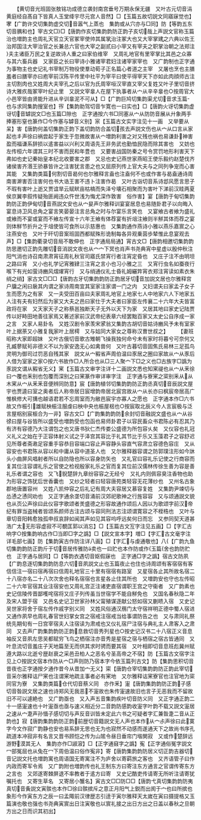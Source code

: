 <!-- { "loadSidebar": true } -->
　　【黄切音光班固张敖铭功成德立袭封南宫垂号万期永保无疆　又叶古元切音涓黄庭经自髙自下皆真人玉堂绛宇尽元宫人音然】□【玉篇五故切説文同寤寐觉也】宯【广韵许交切集韵虚交切音嚣气上蒸也　集韵或从穴亦与□同】防【等韵五东切音腢和也】宰古文□□【唐韵作亥切集韵韵防正韵子亥切哉上声説文官称玉篇治也増韵主也周礼天官立天官冢宰使帅其属掌治注冢大也又大宰掌建之六典以佐王治邦国注大宰治官之长兼总六官也大宰之副贰曰小宰又有宰夫之职掌治朝之法郑注夫主诸臣万民之复逆故诗人重之曰家伯维宰　又周礼地官有里宰掌比其邑之众寡与其六畜兵器　又家臣之长曰宰诗小雅诸宰君妇注诸宰家宰也　又广韵制也正字通为事物主也史记礼书宰制万物役使羣动荀子正名篇心者道之主宰　又屠也烹也主膳羞者曰膳宰亦曰庖宰前汉陈平传里中社平为宰平曰使平得宰天下亦如此肉顔师古注主切割肉也又姓周大夫宰孔之后以官为氏周宰咺汉宰直又宰父复姓又叶子里切音挤诗大雅疚哉冢宰叶纪止里　又説文宰辠人在屋下执事者从宀从辛辛辠也○按周官大小邑宰皆由贤能升进从辛训辠泥不可从】□【广韵巨鸠切集韵渠尤切音求玉篇也与求同集韵搜室也】宱【集韵助驾切音乍寛也一曰实也】□【唐韵火讶切集韵虚讶切音罅説文□也玉篇□隙也　正字通按六书□同塞从宀从防防音展从廾象两手捧塞形窒也篆作□今作塞与罅音义别】宲【玉篇古文实字注见十一画　又举要从呆】害【唐韵何盖切集韵正韵下盖切韵防合盖切孩去声説文伤也从宀从口言从家起也丯声徐曰祸尝起于家生于忽微故害从宀増韵利害之对又残也祸也易谦卦神害盈而福谦系辞损以逺害益以兴利又周语先王非务武也勤恤民隐而除其害也　又妨也左传桓六年谓其三时不害而民和年豊也　又要害战国防秦之号令赏罚地形利害天下弗如也史记秦始皇本纪北收要害之郡　又忌也史记燕世家燕昭王使乐毅约赵楚伐齐诸侯害齐湣王骄暴皆许之注害犹言患之也又屈原列传上官大夫与之同列争宠而心害其能　又集韵类篇何割切音曷何也尔雅释言盍也注盍何不也或作害与曷盍通诗周南害澣害否注害何也书大诰王害不违卜注害作曷　又叶古诣切音系诗邶风愿言思子不瑕有害叶上逝又贾谊旱云赋畎亩枯槁而失泽兮壊石相聚而为害叶下涕前汉眭两夏侯京翼李叙传疑殆匪阙违众忤世浅为悔尤深作敦害　俗作害】宴【唐韵于甸切集韵韵防正韵伊甸切音燕説文安也从宀妟声尔雅释训宴宴居息也易随卦君子以向晦入宴息诗卫风总角之宴言笑晏晏注言总角之时与尔宴乐言笑也　又宴飨古者飨为盛礼或飨而不宴或宴而不飨左传宣十六年王飨有体荐宴有折俎注飨则半觧其体而荐之宴则体觧节折升之于俎使皆可食所以示慈惠也　又集韵通作燕诗小雅以燕乐嘉賔之心注燕安也　又叶于旰切音案班固西都赋殊形诡制每各异观乗茵歩辇惟此息宴观去声】□【集韵衢录切音局不敢伸也　正字通局局通】宵古文□【唐韵相邀切集韵韵防思邀切正韵先雕切音消説文夜也从宀宀下冥也肖声书尧典宵中星虚以殷仲秋注阳气消也诗召南肃肃宵征周礼秋官司寤氏禁宵行者注宵定昏也　又庄子注不由明坦之路曰宵　又小也礼学记宵雅肄三注宵之言小也习小雅之三　又宵行虫名如蚕夜行喉下有光如萤诗豳风熠燿宵行　又与绡通仪礼士昏礼姆纚筓宵衣郑注宵读如素衣朱绡之绡】家古文□□□【唐韵古牙切集韵韵防正韵居牙切音加説文居也尔雅释宫户牖之闲曰扆其内谓之家诗周南宜其室家注家谓一门之内　又妇谓夫曰家孟子女子生而愿为之有家　又一夫受田百亩曰夫家周礼地官上地家七人中地家六人下地家五人注有夫有妇然后为家又大夫之邑曰家仕于大夫者曰家臣左传襄二十六年大夫皆富政将在家　又天家天子之称蔡邕独断天子无外以天下为家　又居其地曰家史记陆贾传以好畤田地善往家焉又著述家前汉武帝纪表章六经罢黜百家又太史公自序成一家之言　又家人易卦名　又姓汉剧令家羡宋家翁又集韵古胡切音姑诗豳风予未有室家叶上据荼又小雅复我家叶上居樗　又与姑同大家女之尊称汉曺世叔之】
　　【妻班昭称大家即超妹　又叶古俄切音歌古雉朝飞操我独何命兮未有家时将暮兮可奈何又孔臧蓼赋茍非德义不以为家安逸无心如禽兽何　又叶古暮切音固焦氏易林三足孤鸟灵明为御司过罚恶自残其家　説文从宀豭省声周伯温曰豕居之圈曰家故从宀从豕后人借为室家之家○按六书故作□人所合也从□三人聚宀下□之义也□古族字□譌为豕説文谓从豭省无义】宷【玉篇古文审字注详十二画説文悉也知宷禔也从宀从釆徐曰宀覆也釆别也包覆而深别之曰宷篆作审详审字注　正字通与寮宷之寀别釆从从木宷从宀从釆釆音便辨同防意】宸【唐韵植邻切集韵韵防正韵丞真切音辰説文屋宇也贾逵曰室之奥者后人称帝居日宸增韵帝居北宸宫故从宀从长亦曰枫宸帝居高广惟枫修大可搆也越语君若不忘周室而为敝邑宸宇亦寡人之愿也　正字通本作□六书故又作桭引雄赋柍桭注服虔曰柍中央也桭屋梠也○按宸取北辰义今人言宸极与泛言屋梠别宸桭合为一非】容古文□【广韵集韵韵防余封切音融説文盛也从宀从谷徐曰屋与谷皆所以盛受也増韵受也包函也易师卦君子以容民畜众书君陈必有忍其乃有济有容德乃大注谓包之也又唐书狄仁杰传娄公盛德为所包容乆矣　又仪容也礼冠义礼义之始在于正容体射义试之于泽宫其容比于礼其节比于乐又玉藻君子之容舒迟见所尊者斋遫足容重手容恭目容端口容止声容静头容直气容肃立容德色容庄　又从容安也书君陈从容以和中庸从容中道圣人也　又尔雅释器容谓之防郭璞注形如今牀头小曲屏风唱射者所以自防隐也所以容身防矢也　又礼官曰容礼乐记使之行商容而复其位注容谓礼乐之官使之检视殷家礼乐之官而复其位前汉儒林传徐生善为容是善礼乐者谓之容也　又飞貎楚辞九章纷容容之无经兮　又礼内则佩容臭注香物也助为形容之饰犹后世香囊也　又纱之轻者曰轻容唐苑类轻容无花薄纱也　又州名古象郡地唐置容州　又姓八凯仲容之后礼记有周大夫容居又慕容复姓　又集韵尹竦切与怂慂之慂同劝也　又正字通余垄切音涌前汉郊祀歌神之行旌容容　又与颂通説文貌也从页公声徐曰此仪容字歌颂者羙盛德之形容故通作颂后人因以为歌颂字前汉帝纪有罪当盗械者皆颂系颜师古注古颂与容同刑法志注颂谓寛容之不桎梏也　又叶与章切音阳韩愈独孤申叔哀辞如闻其声如见其容呜呼远矣何日而忘　又参同契天道甚浩广太无形容虚寂不可覩匡郭以消忘】□【玉篇古文宐字注见五画】□【字汇古响字○按集韵响古作□当即□字之譌】□【説文宣本字】増□【字汇古文毫字注详毛部七画】防【集韵寅古作防注详八画】□【字汇与虔通敬也】八【广韵九鱼切集韵韵防正韵斤于切音居传雅防卖也一曰贮也本作防或作玉篇舍也韵防贮也　正字通与居同】□【等韵衣遇切音妪假寐也　正字通□字之譌】宿古文防夙【广韵息逐切集韵韵防息六切音夙説文止也玉篇夜止也住也诗周颂有客宿宿有客信信注一宿曰宿再宿曰信周礼地官三十里有宿宿有路室　又星宿各止其所故名宿二十八宿亦名二十八次次舍也释名宿宿也言星各止住其所也　又増韵安也守也左传昭二十六年官宿其业注宿安也又周礼宫正注诸吏直宿谓职王宫之守衞者　又广韵素也史记信陵传晋鄙嚄咤宿将又庄子列传虽当世宿学不能自觧免也　又国名春秋隐二年及宋人盟于宿　又邑名史记卫世家孙林父甯殖谋逐献公怒如宿又蒯瞆入宿　又史记吴世家将舍于宿左传作戚字别义同　又姓风俗通汉鴈门太守宿祥明正德中蜀人宿进　又通作夙早也周礼春官世妇掌女宫之宿戒注宿戒当给事谓防告之也　又与肃同礼祭统先期旬有一日宫宰宿夫人注宿读为肃戒也又仪礼宿尸注宿与典礼主人肃客入之肃同　又去声广韵集韵韵防正韵息救切音秀列星也○按史记汉书二十八宿正义音息袖反又音夙左思吴都赋穷飞鸟之栖宿注亦音秀是星宿之宿与栖宿之宿古皆通同　又叶息流切音羞庄子天地篇至无而供其求时骋而要其宿　又叶相即切音息班彪冀州赋遵大路以北逝兮歴赵衰之采邑丑柏人之恶名兮圣高帝之不宿】防【玉篇古文宿字注见上○按説文宿本作防从宀□声则防乃宿本字今依玉篇列古文】防【集韵思积切音昔夜也正字通按夕通作昔今从昔加宀无义】寀【唐韵仓宰切集韵韵防正韵此宰切音采尔雅释诂尸宷也注谓宷地疏主事者必有宷地　又尔雅释诂宷寮官也注官地为寀同官为寮　又集韵类篇仓代切音蔡义同　亦作釆】寁【唐韵集韵韵防正韵子感切音昝説文居之速也诗郑风无我恶不寁故也朱传寁速故旧也言子无恶我而不留故旧不可以遽絶也　又广韵亟也　又入声五音集韵疾叶切音防义同　又正字通正韵二十一感寁速也十叶寁亟也亟与速义相近分二音韵防感韵收寁字叶韵不载又説文寁居之速从宀疌声孙愐子感切切与声反音训皆未定此六书之可疑者字汇兼昝疌二音从正韵也】寂【唐韵集韵韵防正韵前歴切音籍説文无人声也本作从宀尗声徐曰此寞字今文作寂广韵静也安也易系辞无思也无为也寂然不动感而遂通天下之故尚书序孔疏道本冲寂非有名言又晋书顾恺之传为山隂令昼日垂帘门堦閴寂　又或作楚辞远游野漠其无人　集韵亦作□諔漃】□【正字通窡字之譌】寃【正字通俗冤字説文冖部冤屈也从兔在冖下周伯温曰俗作寃非】寄【唐韵集韵韵防居义切正韵吉器切音记説文托也増韵寓也周语国无寄寓注不为庐舍以寄羁旅之客也　又齐语管子曰作内政而寄军令焉　又广韵附也増韵传也礼王制东方曰寄注东方通言之官谓传寄东方之言也　又郊遂寄棘屏退不率教者于逺方曰寄　又史记酷吏传请寄无所听注请寄犹嘱托也　又寄生草名　又寄居小蟹名】寅古文□□防□□【唐韵弋真切集韵韵防夷真切音夤説文寅髌也本作□徐曰髌摈斥之意正月阳气上鋭而出阂于宀也曰所摈也象形今作寅东方之辰一曰孟陬前汉律歴志引逹于寅尔雅释天太嵗在寅曰摄提格又玉篇演也敬也强也书尧典寅賔出日注寅敬也以賔礼接之出日方出之日盖以春秋之旦朝方出之日而识其初出】
